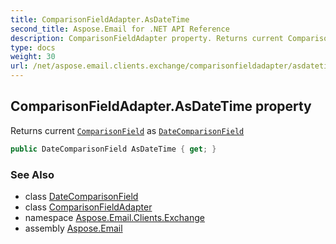 ```yaml
---
title: ComparisonFieldAdapter.AsDateTime
second_title: Aspose.Email for .NET API Reference
description: ComparisonFieldAdapter property. Returns current ComparisonField as DateComparisonField
type: docs
weight: 30
url: /net/aspose.email.clients.exchange/comparisonfieldadapter/asdatetime/
---
```

## ComparisonFieldAdapter.AsDateTime property

Returns current [`ComparisonField`](../../../aspose.email.tools.search/comparisonfield/) as [`DateComparisonField`](../../../aspose.email.tools.search/datecomparisonfield/)

```csharp
public DateComparisonField AsDateTime { get; }
```

### See Also

* class [DateComparisonField](../../../aspose.email.tools.search/datecomparisonfield/)
* class [ComparisonFieldAdapter](../)
* namespace [Aspose.Email.Clients.Exchange](../../comparisonfieldadapter/)
* assembly [Aspose.Email](../../../)


